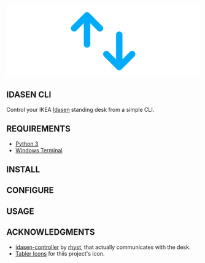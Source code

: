 ![Idasen Controller](idasen.png)

## IDASEN CLI

Control your IKEA [Idasen](https://www.ikea.com/us/en/p/idasen-desk-sit-stand-black-dark-gray-s79280998/) standing desk from a simple CLI.

## REQUIREMENTS

- [Python 3](https://www.python.org/downloads/)
- [Windows Terminal](https://github.com/microsoft/terminal)

## INSTALL



## CONFIGURE

## USAGE

## ACKNOWLEDGMENTS

- [idasen-controller](https://github.com/rhyst/idasen-controller) by [rhyst](https://github.com/rhyst), that actually communicates with the desk.
- [Tabler Icons](https://tablericons.com/) for thiis project's icon.
